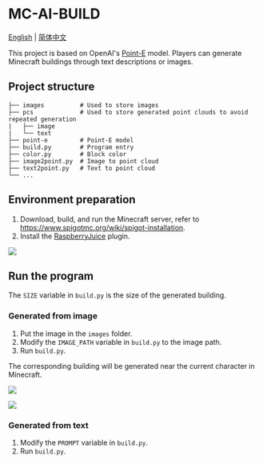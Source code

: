 # MC-AI-BUILD

[English](README.md) | [简体中文](README.zh-CN.md)

This project is based on OpenAI's [Point-E](https://openai.com/research/point-e) model. Players can generate Minecraft buildings through text descriptions or images.

## Project structure
```
├── images          # Used to store images
├── pcs             # Used to store generated point clouds to avoid repeated generation
|   ├── image
|   └── text
├── point-e         # Point-E model
├── build.py        # Program entry
├── color.py        # Block color
├── image2point.py  # Image to point cloud
├── text2point.py   # Text to point cloud
└── ...
```

## Environment preparation
1. Download, build, and run the Minecraft server, refer to <https://www.spigotmc.org/wiki/spigot-installation>.
2. Install the [RaspberryJuice](https://github.com/zhuowei/RaspberryJuice) plugin.

![](https://file.moluuser.com/img/202308052327994.png)

## Run the program
The `SIZE` variable in `build.py` is the size of the generated building.

### Generated from image
1. Put the image in the `images` folder.
2. Modify the `IMAGE_PATH` variable in `build.py` to the image path.
3. Run `build.py`.

The corresponding building will be generated near the current character in Minecraft.

![](https://file.moluuser.com/img/202308052333507.png)

![](https://file.moluuser.com/img/202308052336193.png)

### Generated from text
1. Modify the `PROMPT` variable in `build.py`.
2. Run `build.py`.
